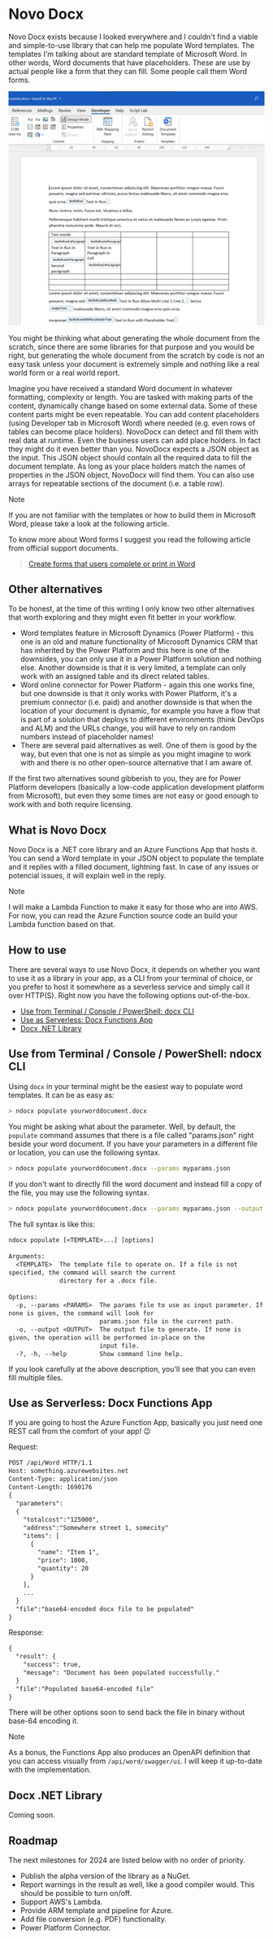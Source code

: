 # Novo Docx 
Novo Docx exists because I looked everywhere and I couldn't find a viable and simple-to-use library that can help me populate Word templates. The templates I'm talking about are standard template of Microsoft Word. In other words, Word documents that have placeholders. These are use by actual people like a form that they can fill. Some people call them Word forms.

![Word template example screenshot](.media/word-template-example)

You might be thinking what about generating the whole document from the scratch, since there are some libraries for that purpose and you would be right, but generating the whole document from the scratch by code is not an easy task unless your document is extremely simple and nothing like a real world form or a real world report.

Imagine you have received a standard Word document in whatever formatting, complexity or length. You are tasked with making parts of the content, dynamically change based on some external data. Some of these content parts might be even repeatable. You can add content placeholders (using Developer tab in Microsoft Word) where needed (e.g. even rows of tables can become place holders). NovoDocx can detect and fill them with real data at runtime. Even the business users can add place holders. In fact they might do it even better than you. NovoDocx expects a JSON object as the input. This JSON object should contain all the required data to fill the document template. As long as your place holders match the names of properties in the JSON object, NovoDocx will find them. You can also use arrays for repeatable sections of the document (i.e. a table row).

> [!NOTE]
>
> If you are not familiar with the templates or how to build them in Microsoft Word, please take a look at the following article. 

To know more about Word forms I suggest you read the following article from official support documents.
> [Create forms that users complete or print in Word](https://support.microsoft.com/en-us/office/create-forms-that-users-complete-or-print-in-word-040c5cc1-e309-445b-94ac-542f732c8c8b)

## Other alternatives

To be honest, at the time of this writing I only know two other alternatives that worth exploring and they might even fit better in your workflow.

* Word templates feature in Microsoft Dynamics (Power Platform) - this one is an old and mature functionality of Microsoft Dynamics CRM that has inherited by the Power Platform and this here is one of the downsides, you can only use it in a Power Platform solution and nothing else. Another downside is that it is very limited, a template can only work with an assigned table and its direct related tables.
* Word online connector for Power Platform - again this one works fine, but one downside is that it only works with Power Platform, it's a premium connector (i.e. paid) and another downside is that when the location of your document is dynamic, for example you have a flow that is part of a solution that deploys to different environments (think DevOps and ALM) and the URLs change, you will have to rely on random numbers instead of placeholder names!
* There are several paid alternatives as well. One of them is good by the way, but even that one is not as simple as you might imagine to work with and there is no other open-source alternative that I am aware of. 

If the first two alternatives sound gibberish to you, they are for Power Platform developers (basically a low-code application development platform from Microsoft), but even they some times are not easy or good enough to work with and both require licensing.

 ## What is Novo Docx

Novo Docx is a .NET core library and an Azure Functions App that hosts it. You can send a Word template in your JSON object to populate the template and it replies with a filled document, lightning fast. In case of any issues or potencial issues, it will explain well in the reply.

> [!NOTE] 
>
> I will make a Lambda Function to make it easy for those who are into AWS. For now, you can read the Azure Function source code an build your Lambda function based on that.

## How to use

There are several ways to use Novo Docx, it depends on whether you want to use it as a library in your app, as a CLI from your terminal of choice, or you prefer to host it somewhere as a severless service and simply call it over HTTP(S). Right now you have the following options out-of-the-box.

* [Use from Terminal / Console / PowerShell: docx CLI](#use-from-terminal--console--powershell-ndocx-cli)
* [Use as Serverless: Docx Functions App](#use-as-serverless-docx-functions-app)
* [Docx .NET Library](#docx-net-library)

## Use from Terminal / Console / PowerShell: ndocx CLI

Using `docx` in your terminal might be the easiest way to populate word templates. It can be as easy as:

```bash
> ndocx populate yourworddocument.docx
```

You might be asking what about the parameter. Well, by default, the `populate` command assumes that there is a file called "params.json" right beside your word document. If you have your parameters in a different file or location, you can use the following syntax.

```bash
> ndocx populate yourworddocument.docx --params myparams.json
```

If you don't want to directly fill the word document and instead fill a copy of the file, you may use the following syntax.

```bash
> ndocx populate yourworddocument.docx --params myparams.json --output filleddocument.docx
```

The full syntax is like this:

```
ndocx populate [<TEMPLATE>...] [options]

Arguments:
  <TEMPLATE>  The template file to operate on. If a file is not specified, the command will search the current
              directory for a .docx file.

Options:
  -p, --params <PARAMS>  The params file to use as input parameter. If none is given, the command will look for
                         params.json file in the current path.
  -o, --output <OUTPUT>  The output file to generate. If none is given, the operation will be performed in-place on the
                         input file.
  -?, -h, --help         Show command line help.
```

If you look carefully at the above description, you'll see that you can even fill multiple files.

## Use as Serverless: Docx Functions App

If you are going to host the Azure Function App, basically you just need one REST call from the comfort of your app! 😉

Request:

```
POST /api/Word HTTP/1.1
Host: something.azurewebsites.net
Content-Type: application/json
Content-Length: 1690176
{
  "parameters":
  {
    "totalcost":"125000",
    "address":"Somewhere street 1, somecity"
    "items": [
      {
        "name": "Item 1",
        "price": 1000,
        "quantity": 20
      }
    ],
    ...
  }
  "file":"base64-encoded docx file to be populated"
}
```

Response:

```
{
  "result": {
    "success": true,
    "message": "Document has been populated successfully."
  }
  "file":"Populated base64-encoded file"
}
```

There will be other options soon to send back the file in binary without base-64 encoding it.

> [!NOTE] 
>
> As a bonus, the Functions App also produces an OpenAPI definition that you can access visually from `/api/word/swagger/ui`. I will keep it up-to-date with the implementation. 

## Docx .NET Library

Coming soon.

## Roadmap

The next milestones for 2024 are listed below with no order of priority.

* Publish the alpha version of the library as a NuGet.
* Report warnings in the result as well, like a good compiler would. This should be possible to turn on/off.
* Support AWS's Lambda.
* Provide ARM template and pipeline for Azure.
* Add file conversion (e.g. PDF) functionality.
* Power Platform Connector.
